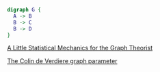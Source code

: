 ```dot
digraph G {
  A -> B
  B -> C
  B -> D
}
```
[A Little Statistical Mechanics for the Graph Theorist](https://arxiv.org/abs/0804.2468)

[The Colin de Verdiere graph parameter](https://homepages.cwi.nl/~lex/files/cdvsurvey_new2.pdf)
